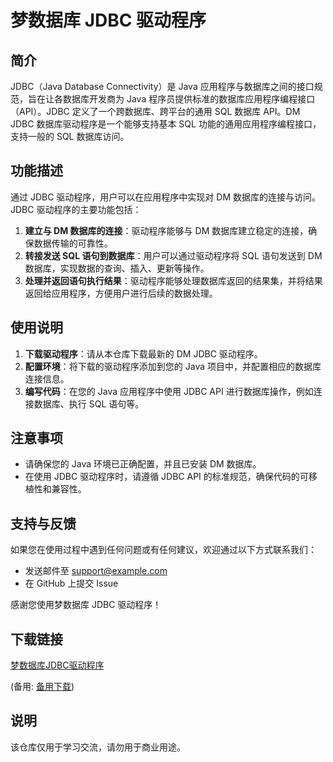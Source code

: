 # 梦数据库 JDBC 驱动程序

## 简介

JDBC（Java Database Connectivity）是 Java 应用程序与数据库之间的接口规范，旨在让各数据库开发商为 Java 程序员提供标准的数据库应用程序编程接口（API）。JDBC 定义了一个跨数据库、跨平台的通用 SQL 数据库 API。DM JDBC 数据库驱动程序是一个能够支持基本 SQL 功能的通用应用程序编程接口，支持一般的 SQL 数据库访问。

## 功能描述

通过 JDBC 驱动程序，用户可以在应用程序中实现对 DM 数据库的连接与访问。JDBC 驱动程序的主要功能包括：

1. **建立与 DM 数据库的连接**：驱动程序能够与 DM 数据库建立稳定的连接，确保数据传输的可靠性。
2. **转接发送 SQL 语句到数据库**：用户可以通过驱动程序将 SQL 语句发送到 DM 数据库，实现数据的查询、插入、更新等操作。
3. **处理并返回语句执行结果**：驱动程序能够处理数据库返回的结果集，并将结果返回给应用程序，方便用户进行后续的数据处理。

## 使用说明

1. **下载驱动程序**：请从本仓库下载最新的 DM JDBC 驱动程序。
2. **配置环境**：将下载的驱动程序添加到您的 Java 项目中，并配置相应的数据库连接信息。
3. **编写代码**：在您的 Java 应用程序中使用 JDBC API 进行数据库操作，例如连接数据库、执行 SQL 语句等。

## 注意事项

- 请确保您的 Java 环境已正确配置，并且已安装 DM 数据库。
- 在使用 JDBC 驱动程序时，请遵循 JDBC API 的标准规范，确保代码的可移植性和兼容性。

## 支持与反馈

如果您在使用过程中遇到任何问题或有任何建议，欢迎通过以下方式联系我们：

- 发送邮件至 support@example.com
- 在 GitHub 上提交 Issue

感谢您使用梦数据库 JDBC 驱动程序！

## 下载链接
[梦数据库JDBC驱动程序](https://pan.quark.cn/s/e1d8d1c7f371) 

(备用: [备用下载](https://pan.baidu.com/s/1vc7vdOoOEIjOrIST73h7LQ?pwd=1234))

## 说明

该仓库仅用于学习交流，请勿用于商业用途。
